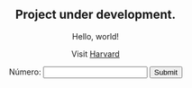 <html lang="en">
  <body style="text-align:center;">
    <h2>Project under development.</h2>
    <p>Hello, world!</p>
    <p></p>
    <p>Visit <a href="https://www.harvard.edu/">Harvard</a></p>
    <p></p>
     <form action="/action_page.php">
       <label for="quantity">Número:</label>
       <input type="number" id="quantity" name="quantity">
       <input type="submit">
    </form>
  </body>
</html>
